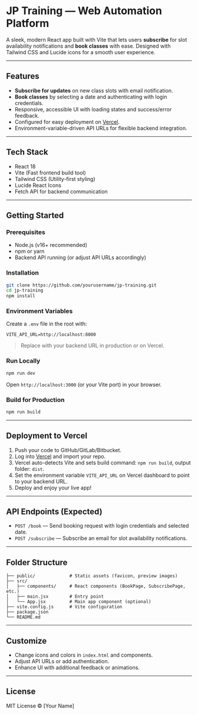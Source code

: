 # JP Training — Web Automation Platform

A sleek, modern React app built with Vite that lets users **subscribe** for slot availability notifications and **book classes** with ease. Designed with Tailwind CSS and Lucide icons for a smooth user experience.

---

## Features

- **Subscribe for updates** on new class slots with email notification.
- **Book classes** by selecting a date and authenticating with login credentials.
- Responsive, accessible UI with loading states and success/error feedback.
- Configured for easy deployment on [Vercel](https://vercel.com).
- Environment-variable-driven API URLs for flexible backend integration.

---

## Tech Stack

- React 18
- Vite (Fast frontend build tool)
- Tailwind CSS (Utility-first styling)
- Lucide React Icons
- Fetch API for backend communication

---

## Getting Started

### Prerequisites

- Node.js (v16+ recommended)
- npm or yarn
- Backend API running (or adjust API URLs accordingly)

### Installation

```bash
git clone https://github.com/yourusername/jp-training.git
cd jp-training
npm install
```

### Environment Variables

Create a `.env` file in the root with:

```env
VITE_API_URL=http://localhost:8000
```

> Replace with your backend URL in production or on Vercel.

### Run Locally

```bash
npm run dev
```

Open `http://localhost:3000` (or your Vite port) in your browser.

### Build for Production

```bash
npm run build
```

---

## Deployment to Vercel

1. Push your code to GitHub/GitLab/Bitbucket.
2. Log into [Vercel](https://vercel.com) and import your repo.
3. Vercel auto-detects Vite and sets build command: `npm run build`, output folder: `dist`.
4. Set the environment variable `VITE_API_URL` on Vercel dashboard to point to your backend URL.
5. Deploy and enjoy your live app!

---

## API Endpoints (Expected)

- `POST /book` — Send booking request with login credentials and selected date.
- `POST /subscribe` — Subscribe an email for slot availability notifications.

---

## Folder Structure

```
├── public/             # Static assets (favicon, preview images)
├── src/
│   ├── components/     # React components (BookPage, SubscribePage, etc.)
│   ├── main.jsx        # Entry point
│   └── App.jsx         # Main app component (optional)
├── vite.config.js      # Vite configuration
├── package.json
└── README.md
```

---

## Customize

- Change icons and colors in `index.html` and components.
- Adjust API URLs or add authentication.
- Enhance UI with additional feedback or animations.

---

## License

MIT License © [Your Name]

